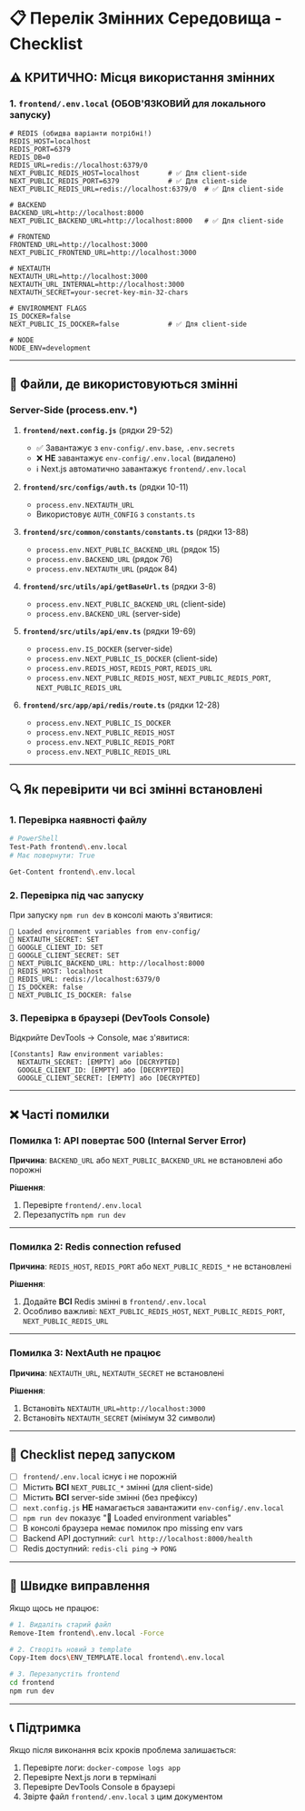 # 📋 Перелік Змінних Середовища - Checklist

## ⚠️ КРИТИЧНО: Місця використання змінних

### 1. `frontend/.env.local` (ОБОВ'ЯЗКОВИЙ для локального запуску)

```env
# REDIS (обидва варіанти потрібні!)
REDIS_HOST=localhost
REDIS_PORT=6379
REDIS_DB=0
REDIS_URL=redis://localhost:6379/0
NEXT_PUBLIC_REDIS_HOST=localhost       # ✅ Для client-side
NEXT_PUBLIC_REDIS_PORT=6379            # ✅ Для client-side
NEXT_PUBLIC_REDIS_URL=redis://localhost:6379/0  # ✅ Для client-side

# BACKEND
BACKEND_URL=http://localhost:8000
NEXT_PUBLIC_BACKEND_URL=http://localhost:8000   # ✅ Для client-side

# FRONTEND
FRONTEND_URL=http://localhost:3000
NEXT_PUBLIC_FRONTEND_URL=http://localhost:3000

# NEXTAUTH
NEXTAUTH_URL=http://localhost:3000
NEXTAUTH_URL_INTERNAL=http://localhost:3000
NEXTAUTH_SECRET=your-secret-key-min-32-chars

# ENVIRONMENT FLAGS
IS_DOCKER=false
NEXT_PUBLIC_IS_DOCKER=false            # ✅ Для client-side

# NODE
NODE_ENV=development
```

---

## 📁 Файли, де використовуються змінні

### Server-Side (process.env.*)

1. **`frontend/next.config.js`** (рядки 29-52)
   - ✅ Завантажує з `env-config/.env.base`, `.env.secrets`
   - ❌ **НЕ** завантажує `env-config/.env.local` (видалено)
   - ℹ️ Next.js автоматично завантажує `frontend/.env.local`

2. **`frontend/src/configs/auth.ts`** (рядки 10-11)
   - `process.env.NEXTAUTH_URL`
   - Використовує `AUTH_CONFIG` з `constants.ts`

3. **`frontend/src/common/constants/constants.ts`** (рядки 13-88)
   - `process.env.NEXT_PUBLIC_BACKEND_URL` (рядок 15)
   - `process.env.BACKEND_URL` (рядок 76)
   - `process.env.NEXTAUTH_URL` (рядок 84)

4. **`frontend/src/utils/api/getBaseUrl.ts`** (рядки 3-8)
   - `process.env.NEXT_PUBLIC_BACKEND_URL` (client-side)
   - `process.env.BACKEND_URL` (server-side)

5. **`frontend/src/utils/api/env.ts`** (рядки 19-69)
   - `process.env.IS_DOCKER` (server-side)
   - `process.env.NEXT_PUBLIC_IS_DOCKER` (client-side)
   - `process.env.REDIS_HOST`, `REDIS_PORT`, `REDIS_URL`
   - `process.env.NEXT_PUBLIC_REDIS_HOST`, `NEXT_PUBLIC_REDIS_PORT`, `NEXT_PUBLIC_REDIS_URL`

6. **`frontend/src/app/api/redis/route.ts`** (рядки 12-28)
   - `process.env.NEXT_PUBLIC_IS_DOCKER`
   - `process.env.NEXT_PUBLIC_REDIS_HOST`
   - `process.env.NEXT_PUBLIC_REDIS_PORT`
   - `process.env.NEXT_PUBLIC_REDIS_URL`

---

## 🔍 Як перевірити чи всі змінні встановлені

### 1. Перевірка наявності файлу

```bash
# PowerShell
Test-Path frontend\.env.local
# Має повернути: True

Get-Content frontend\.env.local
```

### 2. Перевірка під час запуску

При запуску `npm run dev` в консолі мають з'явитися:

```
🔧 Loaded environment variables from env-config/
📁 NEXTAUTH_SECRET: SET
📁 GOOGLE_CLIENT_ID: SET
📁 GOOGLE_CLIENT_SECRET: SET
📁 NEXT_PUBLIC_BACKEND_URL: http://localhost:8000
📁 REDIS_HOST: localhost
📁 REDIS_URL: redis://localhost:6379/0
📁 IS_DOCKER: false
📁 NEXT_PUBLIC_IS_DOCKER: false
```

### 3. Перевірка в браузері (DevTools Console)

Відкрийте DevTools → Console, має з'явитися:

```
[Constants] Raw environment variables:
  NEXTAUTH_SECRET: [EMPTY] або [DECRYPTED]
  GOOGLE_CLIENT_ID: [EMPTY] або [DECRYPTED]
  GOOGLE_CLIENT_SECRET: [EMPTY] або [DECRYPTED]
```

---

## ❌ Часті помилки

### Помилка 1: API повертає 500 (Internal Server Error)

**Причина**: `BACKEND_URL` або `NEXT_PUBLIC_BACKEND_URL` не встановлені або порожні

**Рішення**:
1. Перевірте `frontend/.env.local`
2. Перезапустіть `npm run dev`

---

### Помилка 2: Redis connection refused

**Причина**: `REDIS_HOST`, `REDIS_PORT` або `NEXT_PUBLIC_REDIS_*` не встановлені

**Рішення**:
1. Додайте **ВСІ** Redis змінні в `frontend/.env.local`
2. Особливо важливі: `NEXT_PUBLIC_REDIS_HOST`, `NEXT_PUBLIC_REDIS_PORT`, `NEXT_PUBLIC_REDIS_URL`

---

### Помилка 3: NextAuth не працює

**Причина**: `NEXTAUTH_URL`, `NEXTAUTH_SECRET` не встановлені

**Рішення**:
1. Встановіть `NEXTAUTH_URL=http://localhost:3000`
2. Встановіть `NEXTAUTH_SECRET` (мінімум 32 символи)

---

## 📝 Checklist перед запуском

- [ ] `frontend/.env.local` існує і не порожній
- [ ] Містить **ВСІ** `NEXT_PUBLIC_*` змінні (для client-side)
- [ ] Містить **ВСІ** server-side змінні (без префіксу)
- [ ] `next.config.js` **НЕ** намагається завантажити `env-config/.env.local`
- [ ] `npm run dev` показує "🔧 Loaded environment variables"
- [ ] В консолі браузера немає помилок про missing env vars
- [ ] Backend API доступний: `curl http://localhost:8000/health`
- [ ] Redis доступний: `redis-cli ping` → `PONG`

---

## 🔧 Швидке виправлення

Якщо щось не працює:

```bash
# 1. Видаліть старий файл
Remove-Item frontend\.env.local -Force

# 2. Створіть новий з template
Copy-Item docs\ENV_TEMPLATE.local frontend\.env.local

# 3. Перезапустіть frontend
cd frontend
npm run dev
```

---

## 📞 Підтримка

Якщо після виконання всіх кроків проблема залишається:

1. Перевірте логи: `docker-compose logs app`
2. Перевірте Next.js логи в терміналі
3. Перевірте DevTools Console в браузері
4. Звірте файл `frontend/.env.local` з цим документом

